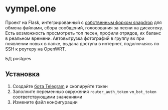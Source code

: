 # vympel.one
Проект на Flask, интегрированный с [собственным форком snapdrop](https://github.com/deffuseyou/snapdrop) для обмена файлами, сбора сообщений, голосования за песни на дискотеку. Есть возможность просмотреть топ песен, профили отрядов, их баланс в реальном времени. Автовыгрузка фотографий в группу вк при появлении новых в папке, выдача доступа в интернет, подключаясь по SSH к роутеру на OpenWRT.

БД postgres

## Установка
1. Создайте [бота Telegram](https://t.me/botfather) и скопируйте токен
2. Заполните переменныо окружения `router_auth_token` `vm_bot_token` соответствующими значениями
3. Измените файл конфигурации
